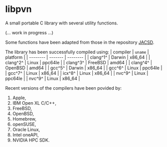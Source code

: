 # libpvn
A small portable C library with several utility functions.

(... work in progress ...)

Some functions have been adapted from those in the repository [JACSD](https://github.com/venovako/JACSD).

The library has been successfully compiled using:
| compiler | `uname` | platform |
| -------- | ------- | -------- |
| clang^1^ | Darwin  | x86_64   |
| clang^2^ | Linux   | ppc64le  |
| clang^3^ | FreeBSD | amd64    |
| clang^4^ | OpenBSD | amd64    |
| gcc^5^   | Darwin  | x86_64   |
| gcc^6^   | Linux   | ppc64le  |
| gcc^7^   | Linux   | x86_64   |
| icx^8^   | Linux   | x86_64   |
| nvc^9^   | Linux   | ppc64le  |
| nvc^9^   | Linux   | x86_64   |

Recent versions of the compilers have been povided by:
1. Apple,
2. IBM Open XL C/C++,
3. FreeBSD,
4. OpenBSD,
5. Homebrew,
6. openSUSE,
7. Oracle Linux,
8. Intel oneAPI,
9. NVIDIA HPC SDK.
